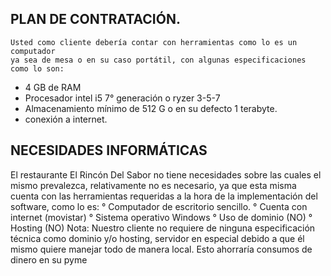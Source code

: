 ## PLAN DE CONTRATACIÓN.
    Usted como cliente debería contar con herramientas como lo es un computador
    ya sea de mesa o en su caso portátil, con algunas especificaciones como lo son:
* 4 GB de RAM
* Procesador intel i5 7° generación o ryzer 3-5-7
* Almacenamiento mínimo de 512 G o en su defecto 1 terabyte.
* conexión a internet.


## NECESIDADES INFORMÁTICAS 
El restaurante El Rincón Del Sabor no tiene necesidades sobre las cuales el mismo prevalezca, relativamente no es necesario, ya que esta misma cuenta con las herramientas requeridas a la hora de la implementación del software, como lo es:
° Computador de escritorio sencillo.
° Cuenta con internet (movistar)
° Sistema operativo Windows 
° Uso de dominio (NO)
° Hosting (NO)
Nota: Nuestro cliente no requiere de ninguna especificación técnica como dominio y/o hosting, servidor en especial debido a que él mismo quiere  manejar todo de manera local. Esto ahorraría consumos de dinero en su pyme 


